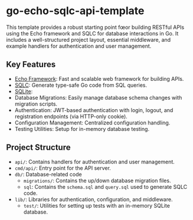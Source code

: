 # go-echo-sqlc-api-template

This template provides a robust starting point fœor building RESTful APIs using the Echo framework and SQLC for database interactions in Go. It includes a well-structured project layout, essential middleware, and example handlers for authentication and user management.

##  Key Features
- [Echo Framework](https://echo.labstack.com/): Fast and scalable web framework for building APIs.
- [SQLC](https://sqlc.dev/): Generate type-safe Go code from SQL queries.
- [SQLite](https://www.sqlite.org/): 
- Database Migrations: Easily manage database schema changes with migration scripts.
- Authentication: JWT-based authentication with login, logout, and registration endpoints (via HTTP-only cookie).
- Configuration Management: Centralized configuration handling.
- Testing Utilities: Setup for in-memory database testing.

## Project Structure
- `api/`: Contains handlers for authentication and user management.
- `cmd/api/`: Entry point for the API server.
- `db/`: Database-related code
    - `migrations/`: Contains the up/down database migration files.
    - `sql`: Contains the `schema.sql` and `query.sql` used to generate SQLC code.
- `lib/`: Libraries for authentication, configuration, and middleware.
    - `test/`: Utilities for setting up tests with an in-memory SQLite database.
